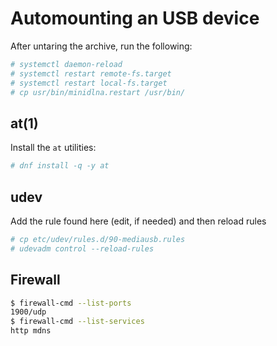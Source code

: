 # Automounting an USB device

After untaring the archive, run the following:

```bash
# systemctl daemon-reload
# systemctl restart remote-fs.target
# systemctl restart local-fs.target
# cp usr/bin/minidlna.restart /usr/bin/
```

## at(1)

Install the `at` utilities:

```bash
# dnf install -q -y at
```

## udev

Add the rule found here (edit, if needed) and then reload rules

```bash
# cp etc/udev/rules.d/90-mediausb.rules
# udevadm control --reload-rules
```

## Firewall

```bash
$ firewall-cmd --list-ports
1900/udp
$ firewall-cmd --list-services
http mdns
```
